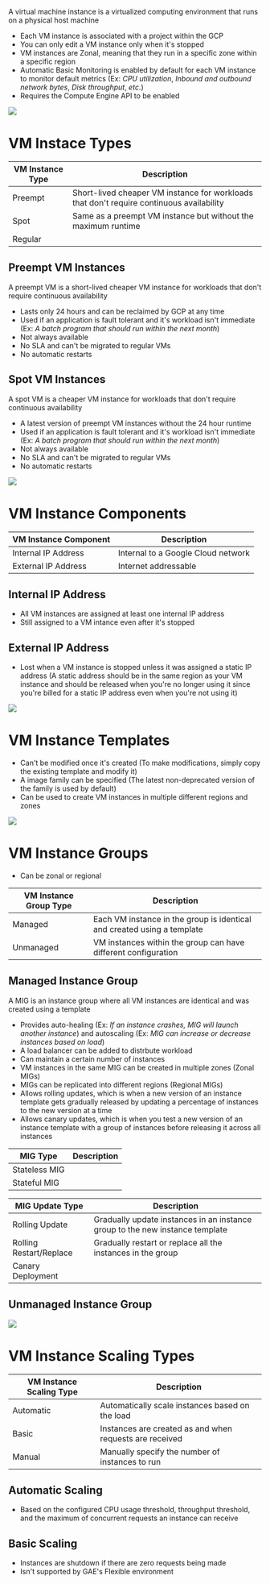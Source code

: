 A virtual machine instance is a virtualized computing environment that runs on a physical host machine

* Each VM instance is associated with a project within the GCP
* You can only edit a VM instance only when it's stopped
* VM instances are Zonal, meaning that they run in a specific zone within a specific region
* Automatic Basic Monitoring is enabled by default for each VM instance to monitor default metrics (Ex: *CPU utilization*, *Inbound and outbound network bytes*, *Disk throughput*, *etc.*)
* Requires the Compute Engine API to be enabled

![](https://github.com/JonmarCorpuz/SecondBrain/blob/main/Assets/Whitespace.png)

# VM Instace Types 

| VM Instance Type | Description |
| --- | --- |
| Preempt | Short-lived cheaper VM instance for workloads that don't require continuous availability |
| Spot | Same as a preempt VM instance but without the maximum runtime |
| Regular | |

## Preempt VM Instances

A preempt VM is a short-lived cheaper VM instance for workloads that don't require continuous availability

* Lasts only 24 hours and can be reclaimed by GCP at any time
* Used if an application is fault tolerant and it's workload isn't immediate (Ex: *A batch program that should run within the next month*)
* Not always available
* No SLA and can't be migrated to regular VMs
* No automatic restarts

## Spot VM Instances

A spot VM is a cheaper VM instance for workloads that don't require continuous availability

* A latest version of preempt VM instances without the 24 hour runtime
* Used if an application is fault tolerant and it's workload isn't immediate (Ex: *A batch program that should run within the next month*)
* Not always available
* No SLA and can't be migrated to regular VMs
* No automatic restarts

![](https://github.com/JonmarCorpuz/SecondBrain/blob/main/Assets/Whitespace.png)

# VM Instance Components

| VM Instance Component | Description | 
| --- | --- |
| Internal IP Address | Internal to a Google Cloud network |
| External IP Address | Internet addressable |

## Internal IP Address

* All VM instances are assigned at least one internal IP address
* Still assigned to a VM intance even after it's stopped

## External IP Address

* Lost when a VM instance is stopped unless it was assigned a static IP address (A static address should be in the same region as your VM instance and should be released when you're no longer using it since you're billed for a static IP address even when you're not using it)

![](https://github.com/JonmarCorpuz/SecondBrain/blob/main/Assets/Whitespace.png)

# VM Instance Templates

* Can't be modified once it's created (To make modifications, simply copy the existing template and modify it)
* A image family can be specified (The latest non-deprecated version of the family is used by default)
* Can be used to create VM instances in multiple different regions and zones

![](https://github.com/JonmarCorpuz/SecondBrain/blob/main/Assets/Whitespace.png)

# VM Instance Groups

* Can be zonal or regional

| VM Instance Group Type | Description |
| --- | --- |
| Managed | Each VM instance in the group is identical and created using a template |
| Unmanaged | VM instances within the group can have different configuration |

## Managed Instance Group

A MIG is an instance group where all VM instances are identical and was created using a template

* Provides auto-healing (Ex: *If an instance crashes, MIG will launch another instance*) and autoscaling (Ex: *MIG can increase or decrease instances based on load*)
* A load balancer can be added to distrbute workload
* Can maintain a certain number of instances
* VM instances in the same MIG can be created in multiple zones (Zonal MIGs)
* MIGs can be replicated into different regions (Regional MIGs)
* Allows rolling updates, which is when a new version of an instance template gets gradually released by updating a percentage of instances to the new version at a time
* Allows canary updates, which is when you test a new version of an instance template with a group of instances before releasing it across all instances

| MIG Type | Description |
| --- | --- |
| Stateless MIG | |
| Stateful MIG | |

| MIG Update Type | Description |
| --- | --- |
| Rolling Update | Gradually update instances in an instance group to the new instance template |
| Rolling Restart/Replace | Gradually restart or replace all the instances in the group |
| Canary Deployment | |

## Unmanaged Instance Group

![](https://github.com/JonmarCorpuz/SecondBrain/blob/main/Assets/Whitespace.png)

# VM Instance Scaling Types

| VM Instance Scaling Type | Description |
| --- | --- |
| Automatic | Automatically scale instances based on the load |
| Basic | Instances are created as and when requests are received |
| Manual | Manually specify the number of instances to run |

## Automatic Scaling

* Based on the configured CPU usage threshold, throughput threshold, and the maximum of concurrent requests an instance can receive

## Basic Scaling

* Instances are shutdown if there are zero requests being made
* Isn't supported by GAE's Flexible environment
